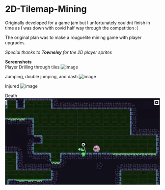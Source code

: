 # 2D-Tilemap-Mining
Originally developed for a game jam but I unfortunately couldnt finish in time as I was down with covid half way through the competition :(
<p> The original plan was to make a rouguelite mining game with player upgrades.</p>
<p><i>Special thanks to <b>Towneley</b> for the 2D player sprites</i></p>

<b> Screenshots </b>
<br>
Player Drilling through tiles
![image](screenshots/drill.gif)

Jumping, double jumping, and dash
![image](screenshots/jump_dash.gif)

Injured
![image](screenshots/injured.gif)

Death
![image](screenshots/death.gif)

